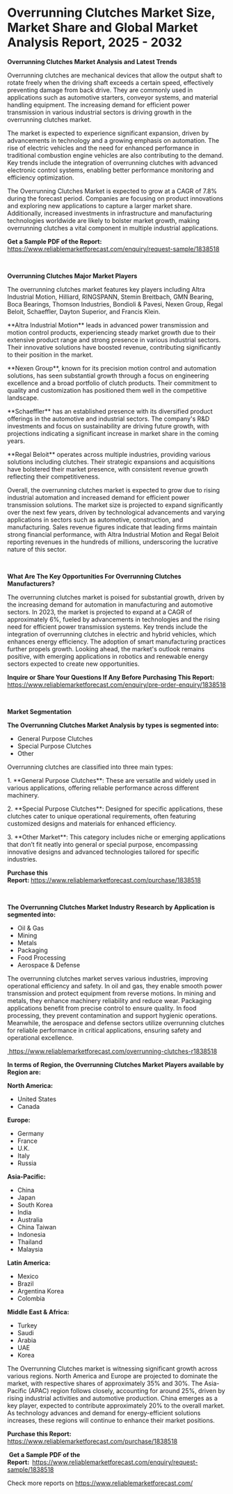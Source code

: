 <p><h1>Overrunning Clutches Market Size, Market Share and Global Market Analysis Report, 2025 - 2032</h1></p><p><strong>Overrunning Clutches Market Analysis and Latest Trends</strong></p>
<p><p>Overrunning clutches are mechanical devices that allow the output shaft to rotate freely when the driving shaft exceeds a certain speed, effectively preventing damage from back drive. They are commonly used in applications such as automotive starters, conveyor systems, and material handling equipment. The increasing demand for efficient power transmission in various industrial sectors is driving growth in the overrunning clutches market.</p><p>The market is expected to experience significant expansion, driven by advancements in technology and a growing emphasis on automation. The rise of electric vehicles and the need for enhanced performance in traditional combustion engine vehicles are also contributing to the demand. Key trends include the integration of overrunning clutches with advanced electronic control systems, enabling better performance monitoring and efficiency optimization.</p><p>The Overrunning Clutches Market is expected to grow at a CAGR of 7.8% during the forecast period. Companies are focusing on product innovations and exploring new applications to capture a larger market share. Additionally, increased investments in infrastructure and manufacturing technologies worldwide are likely to bolster market growth, making overrunning clutches a vital component in multiple industrial applications.</p></p>
<p><strong>Get a Sample PDF of the Report:&nbsp;</strong> <a href="https://www.reliablemarketforecast.com/enquiry/request-sample/1838518?utm_campaign=2285&utm_medium=2&utm_source=Github&utm_content=ia&utm_term=28022025&utm_id=overrunning-clutches">https://www.reliablemarketforecast.com/enquiry/request-sample/1838518</a></p>
<p>&nbsp;</p>
<p><strong>Overrunning Clutches Major Market Players</strong></p>
<p><p>The overrunning clutches market features key players including Altra Industrial Motion, Hilliard, RINGSPANN, Stemin Breitbach, GMN Bearing, Boca Bearings, Thomson Industries, Bondioli & Pavesi, Nexen Group, Regal Beloit, Schaeffler, Dayton Superior, and Francis Klein. </p><p>**Altra Industrial Motion** leads in advanced power transmission and motion control products, experiencing steady market growth due to their extensive product range and strong presence in various industrial sectors. Their innovative solutions have boosted revenue, contributing significantly to their position in the market.</p><p>**Nexen Group**, known for its precision motion control and automation solutions, has seen substantial growth through a focus on engineering excellence and a broad portfolio of clutch products. Their commitment to quality and customization has positioned them well in the competitive landscape.</p><p>**Schaeffler** has an established presence with its diversified product offerings in the automotive and industrial sectors. The company's R&D investments and focus on sustainability are driving future growth, with projections indicating a significant increase in market share in the coming years.</p><p>**Regal Beloit** operates across multiple industries, providing various solutions including clutches. Their strategic expansions and acquisitions have bolstered their market presence, with consistent revenue growth reflecting their competitiveness.</p><p>Overall, the overrunning clutches market is expected to grow due to rising industrial automation and increased demand for efficient power transmission solutions. The market size is projected to expand significantly over the next few years, driven by technological advancements and varying applications in sectors such as automotive, construction, and manufacturing. Sales revenue figures indicate that leading firms maintain strong financial performance, with Altra Industrial Motion and Regal Beloit reporting revenues in the hundreds of millions, underscoring the lucrative nature of this sector.</p></p>
<p>&nbsp;</p>
<p><strong>What Are The Key Opportunities For Overrunning Clutches Manufacturers?</strong></p>
<p><p>The overrunning clutches market is poised for substantial growth, driven by the increasing demand for automation in manufacturing and automotive sectors. In 2023, the market is projected to expand at a CAGR of approximately 6%, fueled by advancements in technologies and the rising need for efficient power transmission systems. Key trends include the integration of overrunning clutches in electric and hybrid vehicles, which enhances energy efficiency. The adoption of smart manufacturing practices further propels growth. Looking ahead, the market's outlook remains positive, with emerging applications in robotics and renewable energy sectors expected to create new opportunities.</p></p>
<p><strong>Inquire or Share Your Questions If Any Before Purchasing This Report:</strong> <a href="https://www.reliablemarketforecast.com/enquiry/pre-order-enquiry/1838518?utm_campaign=2285&utm_medium=2&utm_source=Github&utm_content=ia&utm_term=28022025&utm_id=overrunning-clutches">https://www.reliablemarketforecast.com/enquiry/pre-order-enquiry/1838518</a></p>
<p>&nbsp;</p>
<p><strong>Market Segmentation</strong></p>
<p><strong>The Overrunning Clutches Market Analysis by types is segmented into:</strong></p>
<p><ul><li>General Purpose Clutches</li><li>Special Purpose Clutches</li><li>Other</li></ul></p>
<p><p>Overrunning clutches are classified into three main types: </p><p>1. **General Purpose Clutches**: These are versatile and widely used in various applications, offering reliable performance across different machinery.</p><p>2. **Special Purpose Clutches**: Designed for specific applications, these clutches cater to unique operational requirements, often featuring customized designs and materials for enhanced efficiency.</p><p>3. **Other Market**: This category includes niche or emerging applications that don’t fit neatly into general or special purpose, encompassing innovative designs and advanced technologies tailored for specific industries.</p></p>
<p><strong>Purchase this Report:&nbsp;</strong><a href="https://www.reliablemarketforecast.com/purchase/1838518?utm_campaign=2285&utm_medium=2&utm_source=Github&utm_content=ia&utm_term=28022025&utm_id=overrunning-clutches">https://www.reliablemarketforecast.com/purchase/1838518</a></p>
<p>&nbsp;</p>
<p><strong>The Overrunning Clutches Market Industry Research by Application is segmented into:</strong></p>
<p><ul><li>Oil & Gas</li><li>Mining</li><li>Metals</li><li>Packaging</li><li>Food Processing</li><li>Aerospace & Defense</li></ul></p>
<p><p>The overrunning clutches market serves various industries, improving operational efficiency and safety. In oil and gas, they enable smooth power transmission and protect equipment from reverse motions. In mining and metals, they enhance machinery reliability and reduce wear. Packaging applications benefit from precise control to ensure quality. In food processing, they prevent contamination and support hygienic operations. Meanwhile, the aerospace and defense sectors utilize overrunning clutches for reliable performance in critical applications, ensuring safety and operational excellence.</p></p>
<p><a href="https://www.reliablemarketforecast.com/overrunning-clutches-r1838518?utm_campaign=2285&utm_medium=2&utm_source=Github&utm_content=ia&utm_term=28022025&utm_id=overrunning-clutches">&nbsp;https://www.reliablemarketforecast.com/overrunning-clutches-r1838518</a></p>
<p><strong>In terms of Region, the Overrunning Clutches Market Players available by Region are:</strong></p>
<p>
    <p> <strong> North America: </strong>
        <ul>
            <li>United States</li>
            <li>Canada</li>
        </ul>
        </p> 
    <p> <strong> Europe: </strong>
        <ul>
            <li>Germany</li>
            <li>France</li>
            <li>U.K.</li>
            <li>Italy</li>
            <li>Russia</li>
        </ul>
        </p> 
    <p> <strong> Asia-Pacific: </strong>
        <ul>
            <li>China</li>
            <li>Japan</li>
            <li>South Korea</li>
            <li>India</li>
            <li>Australia</li>
            <li>China Taiwan</li>
            <li>Indonesia</li>
            <li>Thailand</li>
            <li>Malaysia</li>
        </ul>
        </p> 
    <p> <strong> Latin America: </strong>
        <ul>
            <li>Mexico</li>
            <li>Brazil</li>
            <li>Argentina Korea</li>
            <li>Colombia</li>
        </ul>
        </p> 
    <p> <strong> Middle East & Africa: </strong>
        <ul>
            <li>Turkey</li>
            <li>Saudi</li>
            <li>Arabia</li>
            <li>UAE</li>
            <li>Korea</li>
        </ul>
    </p>
    </p>
<p><p>The Overrunning Clutches market is witnessing significant growth across various regions. North America and Europe are projected to dominate the market, with respective shares of approximately 35% and 30%. The Asia-Pacific (APAC) region follows closely, accounting for around 25%, driven by rising industrial activities and automotive production. China emerges as a key player, expected to contribute approximately 20% to the overall market. As technology advances and demand for energy-efficient solutions increases, these regions will continue to enhance their market positions.</p></p>
<p><strong>Purchase this Report: </strong><a href="https://www.reliablemarketforecast.com/purchase/1838518?utm_campaign=2285&utm_medium=2&utm_source=Github&utm_content=ia&utm_term=28022025&utm_id=overrunning-clutches">https://www.reliablemarketforecast.com/purchase/1838518</a></p>
<p>&nbsp;<strong>Get a Sample PDF of the Report:&nbsp;&nbsp;</strong><a href="https://www.reliablemarketforecast.com/enquiry/request-sample/1838518?utm_campaign=2285&utm_medium=2&utm_source=Github&utm_content=ia&utm_term=28022025&utm_id=overrunning-clutches">https://www.reliablemarketforecast.com/enquiry/request-sample/1838518</a></p>
<p><strong></strong></p>
<p>Check more reports on <a href="https://www.reliablemarketforecast.com/?utm_campaign=2285&utm_medium=2&utm_source=Github&utm_content=ia&utm_term=28022025&utm_id=overrunning-clutches">https://www.reliablemarketforecast.com/</a></p>